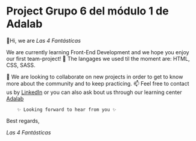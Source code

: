 # Project Grupo 6 del módulo 1 de Adalab


👋Hi, we are *Las 4 Fantásticas*  

We are currently learning Front-End Development and we hope you enjoy our first team-project! 👀
The langages we used til the moment are: HTML, CSS, SASS.

💞️ We are looking to collaborate on new projects in order to get to know more about the community and to keep practicing. 
📫 Feel free to contact us  by [LinkedIn](https://www.linkedin.com/in/juditaldeguer/) or you can also ask bout us through our learning center [Adalab](https://adalab.es/contacto/)



        ✨ Looking forward to hear from you ✨ 
        
        
        
Best regards,

*Las 4 Fantásticas* 
